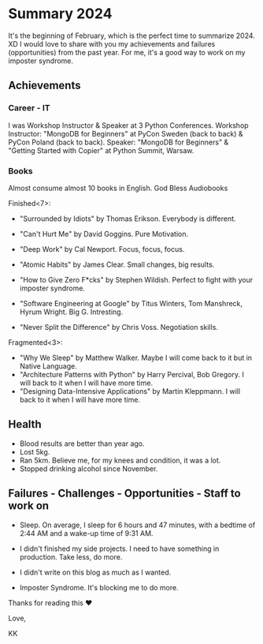 # Summary 2024

It's the beginning of February, which is the perfect time to summarize 2024. XD
I would love to share with you my achievements and failures (opportunities) from the past year. 
For me, it's a good way to work on my imposter syndrome.

## Achievements 

### Career - IT
I was Workshop Instructor & Speaker at 3 Python Conferences. 
Workshop Instructor: "MongoDB for Beginners" at PyCon Sweden (back to back) & PyCon Poland (back to back).
Speaker: "MongoDB for Beginners" & "Getting Started with Copier" at Python Summit, Warsaw.

### Books 
 
Almost consume almost 10 books in English. God Bless Audiobooks

Finished<7>:

* "Surrounded by Idiots" by Thomas Erikson. Everybody is different.

* "Can't Hurt Me" by David Goggins. Pure Motivation.

* "Deep Work" by Cal Newport. Focus, focus, focus.

* "Atomic Habits" by James Clear. Small changes, big results.

* "How to Give Zero F*cks" by Stephen Wildish. Perfect to fight with your imposter syndrome.

* "Software Engineering at Google" by Titus Winters, Tom Manshreck, Hyrum Wright. Big G. Intresting.

* "Never Split the Difference" by Chris Voss. Negotiation skills.

Fragmented<3>:

* "Why We Sleep" by Matthew Walker. Maybe I will come back to it but in Native Language.
* "Architecture Patterns with Python" by Harry Percival, Bob Gregory.  I will back to it when I will have more time.
* "Designing Data-Intensive Applications" by Martin Kleppmann. I will back to it when I will have more time.

## Health 
* Blood results are better than year ago.
* Lost 5kg. 
* Ran 5km. Believe me, for my knees and condition, it was a lot.
* Stopped drinking alcohol since November. 

## Failures - Challenges - Opportunities - Staff to work on
* Sleep. On average, I sleep for 6 hours and 47 minutes, with a bedtime of 2:44 AM and a wake-up time of 9:31 AM.

* I didn't finished my side projects. I need to have something in production. Take less, do more.

* I didn't write on this blog as much as I wanted.

* Imposter Syndrome. It's blocking me to do more.

Thanks for reading this ❤️

Love,

KK
